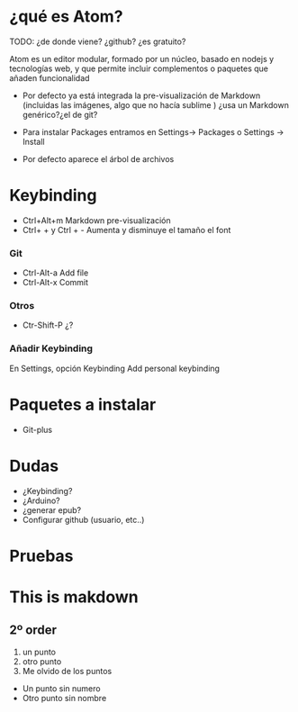 # ¿qué es Atom?

TODO: ¿de donde viene? ¿github? ¿es gratuito?

Atom es un editor modular, formado por un núcleo, basado en nodejs y tecnologías web, y que permite incluir complementos o paquetes que añaden funcionalidad


* Por defecto ya está integrada la pre-visualización de Markdown (incluidas las imágenes, algo que no hacía sublime
  )
  ¿usa un Markdown genérico?¿el de git?

* Para instalar Packages entramos en Settings-> Packages o Settings -> Install

* Por defecto aparece el árbol de archivos

# Keybinding

* Ctrl+Alt+m  Markdown pre-visualización
* Ctrl+ + y Ctrl + - Aumenta y disminuye el tamaño el font
### Git

* Ctrl-Alt-a Add file
* Ctrl-Alt-x Commit

### Otros

* Ctr-Shift-P ¿?

### Añadir Keybinding

En Settings, opción Keybinding Add personal keybinding

# Paquetes a instalar

* Git-plus

# Dudas

* ¿Keybinding?
* ¿Arduino?
* ¿generar epub?
* Configurar github (usuario, etc..)

# Pruebas

# This is makdown
## 2º order

1. un punto
1. otro punto
1. Me olvido de los puntos
  * Un punto sin numero
  * Otro punto sin nombre
